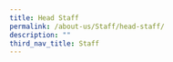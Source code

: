```yaml
---
title: Head Staff
permalink: /about-us/Staff/head-staff/
description: ""
third_nav_title: Staff
---
```

